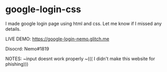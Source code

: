 # google-login-css
I made google login page using html and css. Let me know if I missed any details.

LIVE DEMO: https://google-login-nemo.glitch.me

Disocrd: Nemo#1819

NOTES: ~input doesnt work properly  ~((( I didn't make this website for phishing))) 

